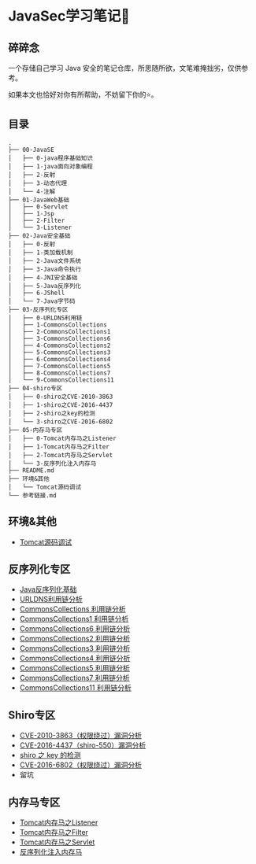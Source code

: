 # JavaSec学习笔记📝

## 碎碎念

一个存储自己学习 Java 安全的笔记仓库，所思随所欲，文笔难掩拙劣，仅供参考。

如果本文也恰好对你有所帮助，不妨留下你的⭐️。

## 目录

```
.
├── 00-JavaSE
│   ├── 0-java程序基础知识
│   ├── 1-java面向对象编程
│   ├── 2-反射
│   ├── 3-动态代理
│   └── 4-注解
├── 01-JavaWeb基础
│   ├── 0-Servlet
│   ├── 1-Jsp
│   ├── 2-Filter
│   └── 3-Listener
├── 02-Java安全基础
│   ├── 0-反射
│   ├── 1-类加载机制
│   ├── 2-Java文件系统
│   ├── 3-Java命令执行
│   ├── 4-JNI安全基础
│   ├── 5-Java反序列化
│   ├── 6-JShell
│   └── 7-Java字节码
├── 03-反序列化专区
│   ├── 0-URLDNS利用链
│   ├── 1-CommonsCollections
│   ├── 2-CommonsCollections1
│   ├── 3-CommonsCollections6
│   ├── 4-CommonsCollections2
│   ├── 5-CommonsCollections3
│   ├── 6-CommonsCollections4
│   ├── 7-CommonsCollections5
│   ├── 8-CommonsCollections7
│   └── 9-CommonsCollections11
├── 04-shiro专区
│   ├── 0-shiro之CVE-2010-3863
│   ├── 1-shiro之CVE-2016-4437
│   ├── 2-shiro之key的检测
│   └── 3-shiro之CVE-2016-6802
├── 05-内存马专区
│   ├── 0-Tomcat内存马之Listener
│   ├── 1-Tomcat内存马之Filter
│   ├── 2-Tomcat内存马之Servlet
│   └── 3-反序列化注入内存马
├── README.md
├── 环境&其他
│   └── Tomcat源码调试
└── 参考链接.md
```

## 环境&其他

- [Tomcat源码调试](./环境&其他/Tomcat源码调试/Tomcat源码调试.md)

## 反序列化专区

- [Java反序列化基础](./02-Java安全基础/5-Java反序列化/Java反序列化.md)
- [URLDNS利用链分析](./03-反序列化专区/0-URLDNS利用链/URLDNS利用链.md)
- [CommonsCollections 利用链分析](./03-反序列化专区/1-CommonsCollections/CommonsCollections.md)
- [CommonsCollections1 利用链分析](./03-反序列化专区/2-CommonsCollections1/CommonsCollections1.md)
- [CommonsCollections6 利用链分析](./03-反序列化专区/3-CommonsCollections6/CommonsCollections6.md)
- [CommonsCollections2 利用链分析](./03-反序列化专区/4-CommonsCollections2/CommonsCollections2.md)
- [CommonsCollections3 利用链分析](./03-反序列化专区/5-CommonsCollections3/CommonsCollections3.md)
- [CommonsCollections4 利用链分析](./03-反序列化专区/6-CommonsCollections4/CommonsCollections4.md)
- [CommonsCollections5 利用链分析](./03-反序列化专区/7-CommonsCollections5/CommonsCollections5.md)
- [CommonsCollections7 利用链分析](./03-反序列化专区/8-CommonsCollections7/CommonsCollections7.md)
- [CommonsCollections11 利用链分析](./03-反序列化专区/9-CommonsCollections11/CommonsCollections11.md)

## Shiro专区

- [CVE-2010-3863（权限绕过）漏洞分析](./04-shiro专区/0-shiro之CVE-2010-3863/CVE-2010-3863.md)
- [CVE-2016-4437（shiro-550）漏洞分析](./04-shiro专区/1-shiro之CVE-2016-4437/CVE-2016-4437.md)
- [shiro 之 key 的检测](./04-shiro专区/2-shiro之key的检测/shiro之key的检测.md)
- [CVE-2016-6802（权限绕过）漏洞分析](./04-shiro专区/3-shiro之CVE-2016-6802/CVE-2016-6802.md)
- 留坑

## 内存马专区

- [Tomcat内存马之Listener](./05-内存马专区/0-Tomcat内存马之Listener/Listener内存马.md)
- [Tomcat内存马之Filter](./05-内存马专区/1-Tomcat内存马之Filter/Filter内存马.md)
- [Tomcat内存马之Servlet](./05-内存马专区/2-Tomcat内存马之Servlet/Servlet内存马.md)
- [反序列化注入内存马](./05-内存马专区/3-反序列化注入内存马/反序列化注入内存马.md)

